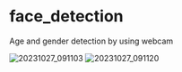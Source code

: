 # face_detection
Age and gender detection by using webcam


![20231027_091103](https://github.com/ftmeahbn/face_detection/assets/135530398/438a195f-360b-43e8-b88e-617023c76bc6)
![20231027_091120](https://github.com/ftmeahbn/face_detection/assets/135530398/14450f2d-8f98-49f3-9a04-50f30b40f92a)
